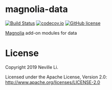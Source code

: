 magnolia-data
==============

[![Build Status](https://travis-ci.org/nevillelyh/magnolia-data.svg?branch=master)](https://travis-ci.org/nevillelyh/magnolia-data)
[![codecov.io](https://codecov.io/github/nevillelyh/magnolia-data/coverage.svg?branch=master)](https://codecov.io/github/nevillelyh/shapeless-datatype?branch=master)
[![GitHub license](https://img.shields.io/github/license/nevillelyh/magnolia-data.svg)](./LICENSE)

[Magnolia](https://github.com/propensive/magnolia) add-on modules for data

# License

Copyright 2019 Neville Li.

Licensed under the Apache License, Version 2.0: http://www.apache.org/licenses/LICENSE-2.0
